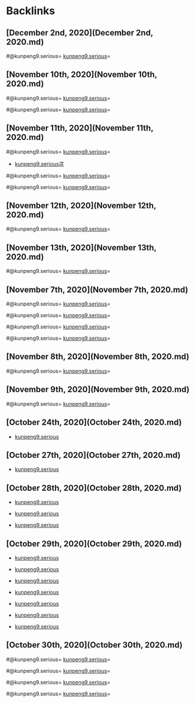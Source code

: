 
# Backlinks
## [December 2nd, 2020](December 2nd, 2020.md)

#@kunpeng9.serious= [kunpeng9.serious](kunpeng9.serious.md)=

## [November 10th, 2020](November 10th, 2020.md)

#@kunpeng9.serious= [kunpeng9.serious](kunpeng9.serious.md)=


#@kunpeng9.serious= [kunpeng9.serious](kunpeng9.serious.md)=

## [November 11th, 2020](November 11th, 2020.md)

#@kunpeng9.serious= [kunpeng9.serious](kunpeng9.serious.md)=

- [kunpeng9.serious](kunpeng9.serious.md)这


#@kunpeng9.serious= [kunpeng9.serious](kunpeng9.serious.md)=


#@kunpeng9.serious= [kunpeng9.serious](kunpeng9.serious.md)=

## [November 12th, 2020](November 12th, 2020.md)

#@kunpeng9.serious= [kunpeng9.serious](kunpeng9.serious.md)=

## [November 13th, 2020](November 13th, 2020.md)

#@kunpeng9.serious= [kunpeng9.serious](kunpeng9.serious.md)=

## [November 7th, 2020](November 7th, 2020.md)

#@kunpeng9.serious= [kunpeng9.serious](kunpeng9.serious.md)=


#@kunpeng9.serious= [kunpeng9.serious](kunpeng9.serious.md)=


#@kunpeng9.serious= [kunpeng9.serious](kunpeng9.serious.md)=


#@kunpeng9.serious= [kunpeng9.serious](kunpeng9.serious.md)=

## [November 8th, 2020](November 8th, 2020.md)

#@kunpeng9.serious= [kunpeng9.serious](kunpeng9.serious.md)=

## [November 9th, 2020](November 9th, 2020.md)

#@kunpeng9.serious= [kunpeng9.serious](kunpeng9.serious.md)=

## [October 24th, 2020](October 24th, 2020.md)
- [kunpeng9.serious](kunpeng9.serious.md)

## [October 27th, 2020](October 27th, 2020.md)
- [kunpeng9.serious](kunpeng9.serious.md)

## [October 28th, 2020](October 28th, 2020.md)
- [kunpeng9.serious](kunpeng9.serious.md)

- [kunpeng9.serious](kunpeng9.serious.md)

- [kunpeng9.serious](kunpeng9.serious.md)

## [October 29th, 2020](October 29th, 2020.md)
- [kunpeng9.serious](kunpeng9.serious.md)

- [kunpeng9.serious](kunpeng9.serious.md)

- [kunpeng9.serious](kunpeng9.serious.md)

- [kunpeng9.serious](kunpeng9.serious.md)

- [kunpeng9.serious](kunpeng9.serious.md)

- [kunpeng9.serious](kunpeng9.serious.md)

- [kunpeng9.serious](kunpeng9.serious.md)

## [October 30th, 2020](October 30th, 2020.md)

#@kunpeng9.serious=  [kunpeng9.serious](kunpeng9.serious.md)=


#@kunpeng9.serious= [kunpeng9.serious](kunpeng9.serious.md)=


#@kunpeng9.serious= [kunpeng9.serious](kunpeng9.serious.md)=


#@kunpeng9.serious= [kunpeng9.serious](kunpeng9.serious.md)=

